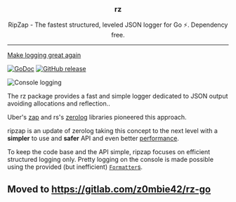 <p align="center">
  <h3 align="center">rz</h3>
  <p align="center">RipZap - The fastest structured, leveled JSON logger for Go ⚡️. Dependency free.</p>
</p>

--------

[Make logging great again](https://kerkour.com/post/logging/)

[![GoDoc](https://godoc.org/gitlab.com/z0mbie42/rz-go?status.svg)](https://godoc.org/gitlab.com/z0mbie42/rz-go)
[![GitHub release](https://img.shields.io/github/release/z0mbie42/rz-go.svg)](https://github.com/z0mbie42/rz-go/releases)
<!-- [![Coverage](http://gocover.io/_badge/github.com/z0mbie42/rz-go)](http://gocover.io/github.com/z0mbie42/rz-go) -->

![Console logging](docs/example_screenshot.png)

The rz package provides a fast and simple logger dedicated to JSON output avoiding allocations and reflection..

Uber's [zap](https://godoc.org/go.uber.org/zap) and rs's [zerolog](https://godoc.org/github.com/rs/zerolog)
libraries pioneered this approach.

ripzap is an update of zerolog taking this concept to the next level with a **simpler** to use and **safer**
API and even better [performance](#benchmarks).

To keep the code base and the API simple, ripzap focuses on efficient structured logging only.
Pretty logging on the console is made possible using the provided (but inefficient)
[`Formatter`s](https://godoc.org/github.com/z0mbie42/rz-go#LogFormatter).


## Moved to https://gitlab.com/z0mbie42/rz-go
